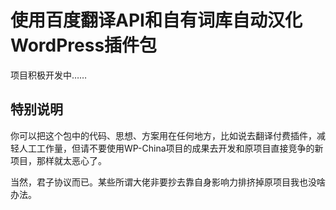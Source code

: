 # 使用百度翻译API和自有词库自动汉化WordPress插件包

项目积极开发中……

## 特别说明
你可以把这个包中的代码、思想、方案用在任何地方，比如说去翻译付费插件，减轻人工工作量，但请不要使用WP-China项目的成果去开发和原项目直接竞争的新项目，那样就太恶心了。

当然，君子协议而已。某些所谓大佬非要抄去靠自身影响力排挤掉原项目我也没啥办法。